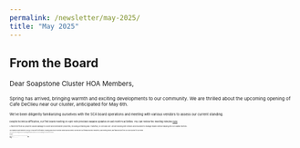 ```yaml
---
permalink: /newsletter/may-2025/
title: "May 2025"
---
```

## From the Board  
<small>Dear Soapstone Cluster HOA Members,<small>

<small>Spring has arrived, bringing warmth and exciting developments to our community. We are thrilled about the upcoming opening of Cafe DeClieu near our cluster, anticipated for May 6th.<small>

<small>We've been diligently familiarizing ourselves with the SCA board operations and meeting with various vendors to assess our current standing.<small>

<small>Despite technical difficulties, our first board meeting on April 16th provided valuable updates on last month's activities. You can review the meeting minutes [here](https://docs.google.com/document/d/15rQ9ToDfrzOQHw_eH-nnpeS_NYOBGD5q/edit?usp=sharing&ouid=112715785925501502631&rtpof=true&sd=true&utm_source=hs_email&utm_medium=email&_hsenc=p2ANqtz-9FkEMRWHBwimFSA2fmBd8mU2LLXe_W8oCKjcgG32wZBVMDaocsJMvImA6XG17k0iEv_JO4).<small>

<small>A fallen tree from RA property caused damage to cluster and homeowner properties, including a retaining wall. Thankfully, no one was hurt. We are working with vendors and insurance to manage repairs without tapping into our capital reserves.<small>

<small>Our revamped Cluster website is your go-to resource for information, including quick links to essential contacts and documents. We welcome your feedback! Monthly newsletters, board meeting minutes, and financial reports from GHA will be posted for your review.<small>

<small>Join us at the next meeting to discuss our upcoming capital project priorities, such as the parking lot. Your ideas are welcome!<small>

<small>Warm regards,<small>  
<small>The HOA Board<small>

<small>Reminder that this spring you can help the environment by planting native plants. See this article on great reasons to Garden with [Natives](https://www.plantnovanatives.org/post/five-great-reasons-to-garden-with-natives?utm_source=hs_email&utm_medium=email&_hsenc=p2ANqtz-9FkEMRWHBwimFSA2fmBd8mU2LLXe_W8oCKjcgG32wZBVMDaocsJMvImA6XG17k0iEv_JO4).<small>

## Reminders
<small>May 14, 2025 - Wednesday 7 pm<small>  
Board of Directors meeting
Zoom Meeting ID: 846 7302 4699  
Passcode: 141288
[Link](https://us06web.zoom.us/j/84673024699?pwd=BvakfEFaF2tb8TuHl75eiXaC8ApJvM.1)<small>  

## CLUSTER EVENTS  
<small>Week of May 12th - a new playground will be installed in the Hearthstone island. Please look out for signs if you need to move your car during that week.<small>

## COMMUNITY EVENTS

<small>May 2 - Herndon Friday Nigh Live  
May 3 - Spring Festival at Walker Nature Center (free)  
May 3 & 4 - The Producers the musical at Reston Community Center  
May 5 - "Milk" - CenterStage Cinema (free)  
May 6 - Cafe DeClieu opening  
May 17-18 - Tephra ICA Arts Festival at Reston Town Center  
May 24 - Reston Concerts on the Town (RTC) Lez Zeppelin  
May 29 - Lake Anne Sunset Paddle<small><small>  
